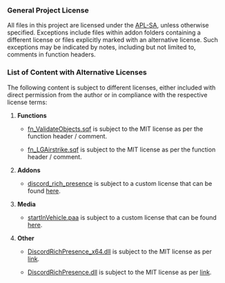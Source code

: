 ### General Project License

All files in this project are licensed under the [APL-SA](https://www.bohemia.net/community/licenses/arma-public-license-share-alike), unless otherwise specified. Exceptions include files within addon folders containing a different license or files explicitly marked with an alternative license. Such exceptions may be indicated by notes, including but not limited to, comments in function headers.

### List of Content with Alternative Licenses

The following content is subject to different licenses, either included with direct permission from the author or in compliance with the respective license terms:

1. **Functions**

    * [fn_ValidateObjects.sqf](https://github.com/Nomas-X/AET_AUX/blob/main/addons/common/functions/utility/fn_ValidateObjects.sqf) is subject to the MIT license as per the function header / comment.

    * [fn_LGAirstrike.sqf](https://github.com/Nomas-X/AET_AUX/blob/main/addons/common/functions/create/fn_LGAirstrike.sqf) is subject to the MIT license as per the function header / comment.

2. **Addons**

    * [discord_rich_presence](https://github.com/Nomas-X/AET_AUX/tree/main/addons/discord_rich_presence) is subject to a custom license that can be found [here](https://github.com/Nomas-X/AET_AUX/tree/main/addons/discord_rich_presence/Licenses).

3. **Media**
	* [startInVehicle.paa](https://github.com/Nomas-X/AET_AUX/tree/main/addons/start_in_vehicle/data/startInVehicle.paa) is subject to a custom license that can be found [here](https://thenounproject.com/legal/).
 
4. **Other**
	* [DiscordRichPresence_x64.dll](https://github.com/Nomas-X/AET_AUX/tree/main/DiscordRichPresence_x64.dll) is subject to the MIT license as per [link](https://github.com/Lachee/discord-rpc-csharp/blob/76699932607f3e6470be45823184bdaa84382951/LICENSE).
	
	* [DiscordRichPresence.dll](https://github.com/Nomas-X/AET_AUX/tree/main/DiscordRichPresence.dll) is subject to the MIT license as per [link](https://github.com/Lachee/discord-rpc-csharp/blob/76699932607f3e6470be45823184bdaa84382951/LICENSE).